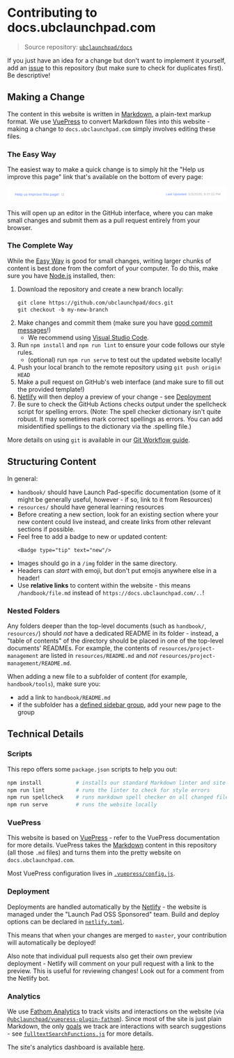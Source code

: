 # Contributing to docs.ubclaunchpad.com

> Source repository: [`ubclaunchpad/docs`](https://github.com/ubclaunchpad/docs)

If you just have an idea for a change but don't want to implement it yourself,
add an [issue](https://github.com/ubclaunchpad/docs/issues) to this repository
(but make sure to check for duplicates first). Be descriptive!

## Making a Change

The content in this website is written in [Markdown](https://github.com/adam-p/markdown-here/wiki/Markdown-Cheatsheet), a plain-text markup format. We use [VuePress](#vuepress) to convert Markdown files into this website - making a change to `docs.ubclaunchpad.com` simply involves editing these files.

### The Easy Way

The easiest way to make a quick change is to simply hit the "Help us improve this page" link that's available on the bottom of every page:

![help us](./img/help-us-improve.png)

This will open up an editor in the GitHub interface, where you can make small changes and submit them as a pull request entirely from your browser.

### The Complete Way

While the [Easy Way](#the-easy-way) is good for small changes, writing larger chunks of content is best done from the comfort of your computer. To do this, make sure you have [Node.js](https://nodejs.org/en/) installed, then:

1. Download the repository and create a new branch locally:
   ```
   git clone https://github.com/ubclaunchpad/docs.git
   git checkout -b my-new-branch
   ```
2. Make changes and commit them (make sure you have [good commit messages](https://chris.beams.io/posts/git-commit/#seven-rules)!)
   * We recommend using [Visual Studio Code](https://code.visualstudio.com/).
3. Run `npm install` and `npm run lint` to ensure your code follows our style rules.
   * (optional) run `npm run serve` to test out the updated website locally!
4. Push your local branch to the remote repository using `git push origin HEAD`
5. Make a pull request on GitHub's web interface (and make sure to fill out the provided template!)
6. [Netlify](https://www.netlify.com/) will then deploy a preview of your change - see [Deployment](#deployment)
7. Be sure to check the GitHub Actions checks output under the spellcheck script for spelling errors. (Note: The spell checker dictionary isn't quite robust. It may sometimes mark correct spellings as errors. You can add misidentified spellings to the dictionary via the .spelling file.)

More details on using `git` is available in our [Git Workflow guide](./resources/git-workflow.md).

## Structuring Content

In general:

* `handbook/` should have Launch Pad-specific documentation (some of it might be generally useful, however - if so, link to it from Resources)
* `resources/` should have general learning resources
* Before creating a new section, look for an existing section where your new content could live instead, and create links from other relevant sections if possible.
* Feel free to add a badge to new or updated content:
  ```
  <Badge type="tip" text="new"/>
  ```
* Images should go in a `/img` folder in the same directory.
* Headers can *start* with emoji, but don't put emojis anywhere else in a header!
* Use **relative links** to content within the website - this means `/handbook/file.md` instead of `https://docs.ubclaunchpad.com/..`!

### Nested Folders

Any folders deeper than the top-level documents (such as `handbook/`, `resources/`) should *not* have a dedicated README in its folder - instead, a "table of contents" of the directory should be placed in one of the top-level documents' READMEs. For example, the contents of `resources/project-management` are listed in `resources/README.md` and *not* `resources/project-management/README.md`.

When adding a new file to a subfolder of content (for example, `handbook/tools`), make sure you:

* add a link to `handbook/README.md`
* if the subfolder has a [defined sidebar group](https://sourcegraph.com/search?q=repo:%5Egithub%5C.com/ubclaunchpad/docs%24+file:%5E%5C.vuepress/config%5C.js+sidebar&patternType=literal), add your new page to the group

## Technical Details

### Scripts

This repo offers some `package.json` scripts to help you out:

```sh
npm install           # installs our standard Markdown linter and site builder
npm run lint          # runs the linter to check for style errors
npm run spellcheck    # runs markdown spell checker on all changed files
npm run serve         # runs the website locally
```

### VuePress

This website is based on [VuePress](https://vuepress.vuejs.org/guide/) - refer to the
VuePress documentation for more details. VuePress takes the [Markdown](https://github.com/adam-p/markdown-here/wiki/Markdown-Cheatsheet) content in this repository (all those `.md` files) and turns them into the pretty website on `docs.ubclaunchpad.com`.

Most VuePress configuration lives in [`.vuepress/config.js`](./.vuepress/config.js).

### Deployment

Deployments are handled automatically by the [Netlify](https://www.netlify.com/) - the website is managed under the "Launch Pad OSS Sponsored" team. Build and deploy options can be declared in [`netlify.toml`](./netlify.toml).

This means that when your changes are merged to `master`, your contribution will automatically be deployed!

Also note that individual pull requests also get their own preview deployment - Netlify will comment on your pull request with a link to the preview. This is useful for reviewing changes! Look out for a comment from the Netlify bot.

### Analytics

We use [Fathom Analytics](https://usefathom.com/) to track visits and interactions on the website (via [`@ubclaunchpad/vuepress-plugin-fathom`](https://github.com/ubclaunchpad/vuepress-plugin-fathom)). Since most of the site is just plain Markdown, the only [goals](https://usefathom.com/support/goals) we track are interactions with search suggestions - see [`fulltextSearchFunctions.js`](./.vuepress/fulltextSearchFunctions.js) for more details.

The site's analytics dashboard is available [here](https://app.usefathom.com/share/oemmhhle/docs.ubclaunchpad.com).
